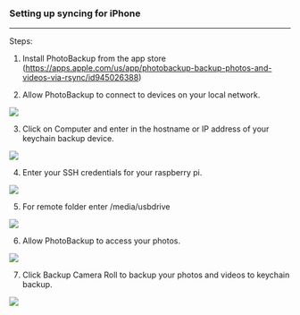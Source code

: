 ### Setting up syncing for iPhone
----

Steps:

1. Install PhotoBackup from the app store (https://apps.apple.com/us/app/photobackup-backup-photos-and-videos-via-rsync/id945026388)

2. Allow PhotoBackup to connect to devices on your local network.

![](pics/iphone_allow_network_access.jpg)

3. Click on Computer and enter in the hostname or IP address of your keychain backup device.

![](pics/iphone_enter_ip_address.jpg)

4. Enter your SSH credentials for your raspberry pi.

![](pics/iphone_enter_ssh_credentials.jpg)

5. For remote folder enter /media/usbdrive

![](pics/iphone_enter_remote_folder.jpg)

6. Allow PhotoBackup to access your photos.

![](pics/iphone_allow_photo_access.jpg)

7. Click Backup Camera Roll to backup your photos and videos to keychain backup.

![](pics/iphone_start_backup.jpg)
